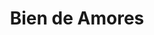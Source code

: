 ---
title: "Bien de Amores"
url: /ciudad-autonoma-de-buenos-aires/bien-de-amores-avenida-santa-fe/
shop: ropa
---